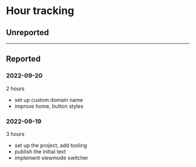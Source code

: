 # Hour tracking

## Unreported

---

## Reported

### 2022-09-20

2 hours

- set up custom domain name
- improve home, button styles

### 2022-09-19

3 hours

- set up the project, add tooling
- publish the initial text
- implement viewmode switcher
